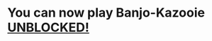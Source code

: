 # You can now play Banjo-Kazooie [UNBLOCKED!](https://damians-eng.github.io/Banjo-Kazooie-Unblocked/)
